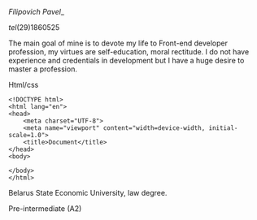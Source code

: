 _Filipovich Pavel__

_tel_(29)1860525

The main goal of mine is to devote my life to Front-end developer profession, my virtues are self-education, moral rectitude. I do not have experience and credentials in development but I have a huge desire to master a profession. 

Html/css

```
<!DOCTYPE html>
<html lang="en">
<head>
    <meta charset="UTF-8">
    <meta name="viewport" content="width=device-width, initial-scale=1.0">
    <title>Document</title>
</head>
<body>
    
</body>
</html>
```

Belarus State Economic University, law degree.

Pre-intermediate (A2)

